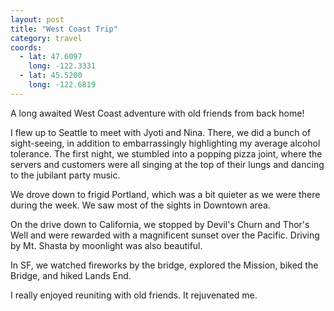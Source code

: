 ```yaml
---
layout: post
title: "West Coast Trip"
category: travel
coords:
  - lat: 47.6097
    long: -122.3331
  - lat: 45.5200
    long: -122.6819
---
```


A long awaited West Coast adventure with old friends from back home!

I flew up to Seattle to meet with Jyoti and Nina. There, we did a bunch of
sight-seeing, in addition to embarrassingly highlighting my average alcohol
tolerance. The first night, we stumbled into a popping pizza joint, where the
servers and customers were all singing at the top of their lungs and dancing to
the jubilant party music.

We drove down to frigid Portland, which was a bit quieter as we were there
during the week. We saw most of the sights in Downtown area.

On the drive down to California, we stopped by Devil's Churn and Thor's Well
and were rewarded with a magnificent sunset over the Pacific. Driving by Mt.
Shasta by moonlight was also beautiful.

In SF, we watched fireworks by the bridge, explored the Mission, biked the
Bridge, and hiked Lands End.

I really enjoyed reuniting with old friends. It rejuvenated me.
